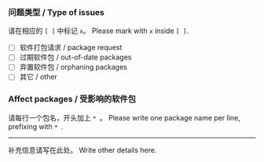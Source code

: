 ### 问题类型 / Type of issues

请在相应的 `[ ]` 中标记 `x`。
Please mark with `x` inside `[ ]`.

* [ ] 软件打包请求 / package request
* [ ] 过期软件包 / out-of-date packages
* [ ] 弃置软件包 / orphaning packages
* [ ] 其它 / other

### Affect packages / 受影响的软件包

请每行一个包名，开头加上 `* `。
Please write one package name per line, prefixing with `* `.

----

补充信息请写在此处。
Write other details here.
